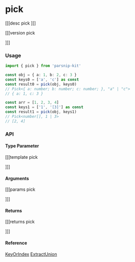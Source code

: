 # pick
[[[desc pick
]]]

[[[version pick
  
]]]
### Usage

```typescript
import { pick } from 'parsnip-kit'

const obj = { a: 1, b: 2, c: 3 }
const keys0 = ['a', 'c'] as const
const result0 = pick(obj, keys0)
// Pick<{ a: number; b: number; c: number; }, "a" | "c">
// { a: 1, c: 3 }

const arr = [1, 2, 3, 4]
const keys1 = ['1', '[3]'] as const
const result1 = pick(obj, keys1)
// Pick<number[], 1 | 3>
// [2, 4]
```


### API

#### Type Parameter
[[[template pick

]]]
#### Arguments
[[[params pick

]]]
#### Returns
[[[returns pick

]]]
#### Reference

[KeyOrIndex](../common/types#keyorindex) [ExtractUnion](../common/types#extractunion)